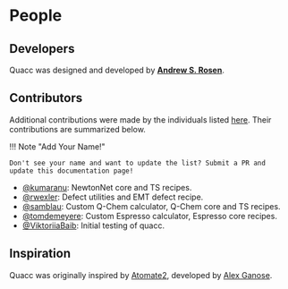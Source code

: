 # People

## Developers

Quacc was designed and developed by [**Andrew S. Rosen**](https://cbe.princeton.edu/people/andrew-rosen).

## Contributors

Additional contributions were made by the individuals listed [here](https://github.com/quantum-accelerators/quacc/graphs/contributors). Their contributions are summarized below.

!!! Note "Add Your Name!"

    Don't see your name and want to update the list? Submit a PR and update this documentation page!

- [@kumaranu](https://github.com/kumaranu): NewtonNet core and TS recipes.
- [@rwexler](https://github.com/rwexler): Defect utilities and EMT defect recipe.
- [@samblau](https://github.com/samblau): Custom Q-Chem calculator, Q-Chem core and TS recipes.
- [@tomdemeyere](https://github.com/tomdemeyere): Custom Espresso calculator, Espresso core recipes.
- [@ViktoriiaBaib](https://github.com/ViktoriiaBaib): Initial testing of quacc.

## Inspiration

Quacc was originally inspired by [Atomate2](https://github.com/materialsproject/atomate2), developed by [Alex Ganose](https://www.imperial.ac.uk/people/a.ganose).
